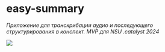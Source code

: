 # easy-summary

_Приложение для транскрибации аудио и последующего структурирования в конспект. MVP для NSU .catalyst 2024_

![](assets/demo.gif)